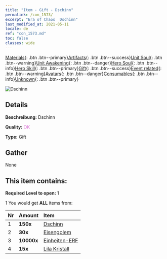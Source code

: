 ```yaml
---
title: "Item - Gift - Dschinn"
permalink: /con_1573/
excerpt: "Era of Chaos  Dschinn"
last_modified_at: 2021-05-11
locale: de
ref: "con_1573.md"
toc: false
classes: wide
---
```

 [Materials](/ItemsDE/){: .btn .btn--primary}[Artifacts](/ItemsDE/Artifacts/){: .btn .btn--success}[Unit Soul](/ItemsDE/UnitSoul/){: .btn .btn--warning}[Unit Awakening](/ItemsDE/UnitAwakening/){: .btn .btn--danger}[Hero Soul](/ItemsDE/HeroSoul/){: .btn .btn--info}[Hero Skill](/ItemsDE/HeroSkill/){: .btn .btn--primary}[Gift](/ItemsDE/Gift/){: .btn .btn--success}[Event related](/ItemsDE/Events/){: .btn .btn--warning}[Avatars](/ItemsDE/Avatars/){: .btn .btn--danger}[Consumables](/ItemsDE/Consumables/){: .btn .btn--info}[Unknown](/ItemsDE/Unknown/){: .btn .btn--primary}

 ![Dschinn](/images/t/i_907079.png)

## Details
 **Beschreibung:** Dschinn

 **Quality:** <span style="color: #DA70D6">OK</span>

 **Type:** Gift

## Gather

  None

## This item contains:

 **Required Level to open:** 1

 1 You would get **ALL** items  from:

  | Nr | Amount |     Item    |
  |:---|:-------|:------------|
  | 1 |  **150x** | [Dschinn](/ItemsDE/unt_239/) |  | 
  | 2 |  **30x** | [Eisengolem](/ItemsDE/unt_237/) |  | 
  | 3 |  **10000x** | [Einheiten-ERF](/ItemsDE/con_902/) |  | 
  | 4 |  **15x** | [Lila Kristall](/ItemsDE/con_720/) |  | 
